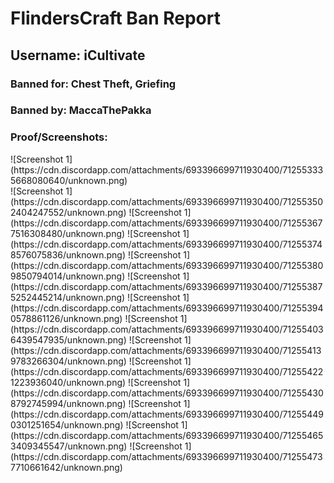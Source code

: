 <h1>FlindersCraft Ban Report</h1>
<h2>Username: iCultivate</h2>
<h3>Banned for: Chest Theft, Griefing
<h3>Banned by: MaccaThePakka
<br>
<h3>Proof/Screenshots:</h3>
![Screenshot 1](https://cdn.discordapp.com/attachments/693396699711930400/712553335668080640/unknown.png)<br>
![Screenshot 1](https://cdn.discordapp.com/attachments/693396699711930400/712553502404247552/unknown.png)
![Screenshot 1](https://cdn.discordapp.com/attachments/693396699711930400/712553677516308480/unknown.png)
![Screenshot 1](https://cdn.discordapp.com/attachments/693396699711930400/712553748576075836/unknown.png)
![Screenshot 1](https://cdn.discordapp.com/attachments/693396699711930400/712553809850794014/unknown.png)
![Screenshot 1](https://cdn.discordapp.com/attachments/693396699711930400/712553875252445214/unknown.png)
![Screenshot 1](https://cdn.discordapp.com/attachments/693396699711930400/712553940578861126/unknown.png)
![Screenshot 1](https://cdn.discordapp.com/attachments/693396699711930400/712554036439547935/unknown.png)
![Screenshot 1](https://cdn.discordapp.com/attachments/693396699711930400/712554139783266304/unknown.png)
![Screenshot 1](https://cdn.discordapp.com/attachments/693396699711930400/712554221223936040/unknown.png)
![Screenshot 1](https://cdn.discordapp.com/attachments/693396699711930400/712554308792745994/unknown.png)
![Screenshot 1](https://cdn.discordapp.com/attachments/693396699711930400/712554490301251654/unknown.png)
![Screenshot 1](https://cdn.discordapp.com/attachments/693396699711930400/712554653409345547/unknown.png)
![Screenshot 1](https://cdn.discordapp.com/attachments/693396699711930400/712554737710661642/unknown.png)

